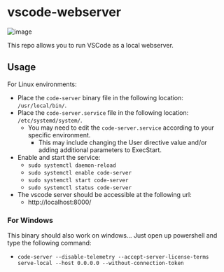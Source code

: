 # vscode-webserver

![image](https://photos.app.goo.gl/NfPGEZyXzs67hsmZA)

This repo allows you to run VSCode as a local webserver.

## Usage

For Linux environments:

- Place the `code-server` binary file in the following location: `/usr/local/bin/`.
- Place the `code-server.service` file in the following location: `/etc/systemd/system/`.
  - You may need to edit the `code-server.service` according to your specific environment.
    - This may include changing the User directive value and/or adding additional parameters to ExecStart.
- Enable and start the service:
  - `sudo systemctl daemon-reload`
  - `sudo systemctl enable code-server`
  - `sudo systemctl start code-server`
  - `sudo systemctl status code-server`
- The vscode server should be accessible at the following url:
  - http://localhost:8000/

### For Windows 

This binary should also work on windows... Just open up powershell and type the following command:

- `code-server --disable-telemetry --accept-server-license-terms serve-local --host 0.0.0.0 --without-connection-token`
